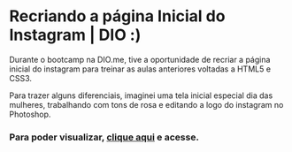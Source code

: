 # Recriando a página Inicial do Instagram | DIO :)

Durante o bootcamp na DIO.me, tive a oportunidade de recriar a página inicial do instagram para treinar as aulas anteriores voltadas a HTML5 e CSS3.

Para trazer alguns diferenciais, imaginei uma tela inicial especial dia das mulheres, trabalhando com tons de rosa e editando a logo do instagram no Photoshop. 

### Para poder visualizar, [clique aqui](https://heloisagraciana.github.io/pagina-inicial-instagram/pagina-inicial-instagram/) e acesse.
